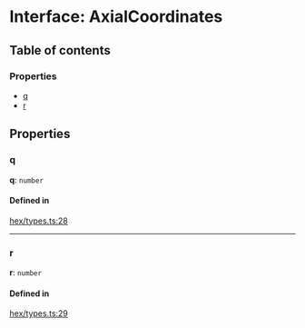# Interface: AxialCoordinates

## Table of contents

### Properties

- [q](AxialCoordinates.md#q)
- [r](AxialCoordinates.md#r)

## Properties

### <a id="q" name="q"></a> q

 **q**: `number`

#### Defined in

[hex/types.ts:28](https://github.com/flauwekeul/honeycomb/blob/master/src/hex/types.ts#L28)

___

### <a id="r" name="r"></a> r

 **r**: `number`

#### Defined in

[hex/types.ts:29](https://github.com/flauwekeul/honeycomb/blob/master/src/hex/types.ts#L29)
